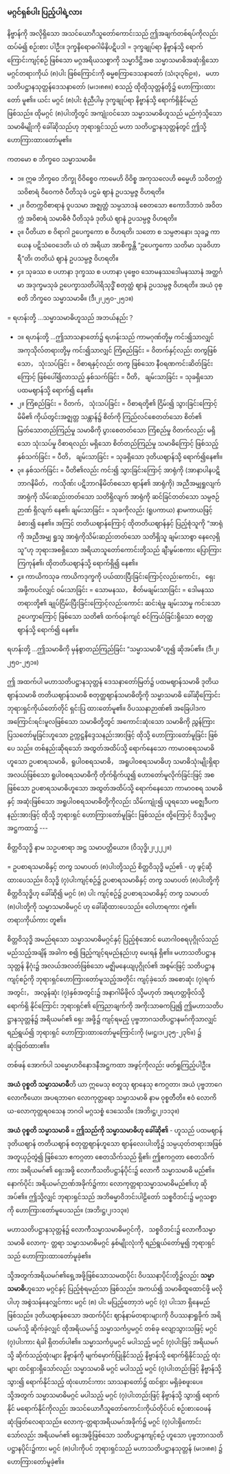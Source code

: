 ### မဂ္ဂင်ရှစ်ပါး ပြည့်ပါရဲ့လား

နိဗ္ဗာန်ကို အလိုရှိသော အသင်ယောဂီသူတော်ကောင်းသည် ဤအချက်တစ်ရပ်ကိုလည်း ထပ်မံ၍ စဉ်းစား ပါဦး။ 
ဒုက္ခနိရောဓဂါမိနိပဋိပဒါ = ဒုက္ခချုပ်ရာ နိဗ္ဗာန်သို့ ရောက်ကြောင်းကျင့်စဉ် ဖြစ်သော မဂ္ဂအရိယသစ္စာကို သမ္မာဒိဋ္ဌိအစ သမ္မာသမာဓိအဆုံးရှိသော မဂ္ဂင်တရားကိုယ် (၈)ပါး ဖြစ်ကြောင်းကို ဓမ္မစကြာဒေသနာတော် (သံ၊၃၊၃၆၉။)， မဟာသတိပဋ္ဌာနသုတ္တန်ဒေသနာတော် (မ၊၁၊၈၈။) စသည့် ထိုထိုသုတ္တန်တို့၌ ဟောကြားထားတော် မူ၏။ 
ယင်း မဂ္ဂင် (၈)ပါး စုံညီပါမှ ဒုက္ခချုပ်ရာ နိဗ္ဗာန်သို့ ရောက်ရှိနိုင်မည် ဖြစ်သည်။ 
ထိုမဂ္ဂင် (၈)ပါးတို့တွင် အကျုံးဝင်သော သမ္မာသမာဓိဟူသည် မည်ကဲ့သို့သော သမာဓိမျိုးကို ခေါ်ဆိုသည်ဟု ဘုရားရှင်သည် မဟာ သတိပဋ္ဌာနသုတ္တန်တွင် ဤသို့ ဟောကြားထားတော်မူ၏။

ကတမော စ ဘိက္ခဝေ သမ္မာသမာဓိ။

- ၁။ ဣဓ ဘိက္ခဝေ ဘိက္ခု ဝိဝိစ္စေ၀ ကာမေဟိ ဝိဝိစ္စ အကုသလေဟိ ဓမ္မေဟိ သဝိတက္ကံ သဝိစာရံ ဝိဝေကဇံ ပီတိသုခံ ပဌမံ ဈာနံ ဥပသမ္ပဇ္ဇ ဝိဟရတိ။
- ၂။ ဝိတက္ကဝိစာရာနံ ဝူပသမာ အဇ္ဈတ္တံ သမ္ပသာဒနံ စေတသော ဧကောဒိဘာဝံ အဝိတက္ကံ အဝိစာရံ သမာဓိဇံ ပီတိသုခံ ဒုတိယံ ဈာနံ ဥပသမ္ပဇ္ဇ ဝိဟရတိ။
- ၃။ ပီတိယာ စ ဝိရာဂါ ဥပေက္ခကော စ ဝိဟရတိ၊ သတော စ သမ္ပဇာနော၊ သုခဉ္စ ကာယေန ပဋိသံဝေဒေတိ၊ ယံ တံ အရိယာ အာစိက္ခန္တိ “ဥပေက္ခကော သတိမာ သုခဝိဟာရီ”တိ၊ တတိယံ ဈာနံ ဥပသမ္ပဇ္ဇ ဝိဟရတိ။
- ၄။ သုခဿ စ ပဟာနာ ဒုက္ခဿ စ ပဟာနာ ပုဗ္ဗေ၀ သောမနဿဒေါမနဿာနံ အတ္ထင်္ဂမာ အဒုက္ခမသုခံ ဥပေက္ခာသတိပါရိသုဒ္ဓိံ စတုတ္ထံ ဈာနံ ဥပသမ္ပဇ္ဇ ဝိဟရတိ။ 
အယံ ဝုစ္စတိ ဘိက္ခဝေ သမ္မာသမာဓိ။
<r>(ဒီ၊၂၊၂၅၀-၂၅၁။)</r>

= ရဟန်းတို့ ...သမ္မာသမာဓိဟူသည် အဘယ်နည်း？

- ၁။ ရဟန်းတို့ ...ဤသာသနာတော်၌ ရဟန်းသည် ကာမဂုဏ်တို့မှ ကင်း၍သာလျှင် အကုသိုလ်တရားတို့မှ ကင်း၍သာလျှင် ကြံစည်ခြင်း = ဝိတက်နှင့်လည်း တကွဖြစ်သော， သုံးသပ်ခြင်း = ဝိစာရနှင့်လည်း တကွ ဖြစ်သော နီ၀ရဏကင်းဆိတ်ခြင်းကြောင့် ဖြစ်ပေါ်၍လာသည့် နှစ်သက်ခြင်း = ပီတိ， ချမ်းသာခြင်း = သုခရှိသော ပထမဈာန်သို့ ရောက်၍ နေ၏။ 
- ၂။ ကြံစည်ခြင်း = ဝိတက်， သုံးသပ်ခြင်း = ဝိစာရတို့၏ ငြိမ်း၍ သွားခြင်းကြောင့် မိမိ၏ ကိုယ်တွင်းအဇ္ဈတ္တ သန္တာန်၌ စိတ်ကို ကြည်လင်စေတတ်သော စိတ်၏ မြတ်သောတည်ကြည်မှု သမာဓိကို ပွားစေတတ်သော ကြံစည်မှု ဝိတက်လည်း မရှိသော သုံးသပ်မှု ဝိစာရလည်း မရှိသော စိတ်တည်ကြည်မှု သမာဓိကြောင့် ဖြစ်သည့် နှစ်သက်ခြင်း = ပီတိ， ချမ်းသာခြင်း = သုခရှိသော ဒုတိယဈာန်သို့ ရောက်၍နေ၏။ 
- ၃။ နှစ်သက်ခြင်း = ပီတိ၏လည်း ကင်း၍ သွားခြင်းကြောင့် အာရုံကို (အာနာပါနပဋိဘာဂနိမိတ်， ကသိုဏ်း ပဋိဘာဂနိမိတ်စသော ဈာန်၏ အာရုံကို) အညီအမျှရှုလျက် အာရုံကို သိမ်းဆည်းတတ်သော သတိရှိလျက် အာရုံကို ဆင်ခြင်တတ်သော သမ္ပဇဉ်ဉာဏ် ရှိလျက် နေ၏၊ ချမ်းသာခြင်း = သုခကိုလည်း (ရူပကာယ) နာမကာယဖြင့် ခံစား၍ နေ၏။ 
အကြင် တတိယဈာန်ကြောင့် ထိုတတိယဈာန်နှင့် ပြည့်စုံသူကို “အာရုံကို အညီအမျှ ရှုသူ အာရုံကိုသိမ်းဆည်းတတ်သော သတိရှိသူ ချမ်းသာစွာ နေလေ့ရှိသူ”ဟု ဘုရားအစရှိသော အရိယာသူတော်ကောင်းတို့သည် ချီးမွမ်းစကား ပြောကြားကြကုန်၏၊ ထိုတတိယဈာန်သို့ ရောက်ရှိ၍ နေ၏။ 
- ၄။ ကာယိကသုခ ကာယိကဒုက္ခကို ပယ်ထားပြီးခြင်းကြောင့်လည်းကောင်း， ရှေးအဖို့ကပင်လျှင် ဝမ်းသာခြင်း = သောမနဿ， စိတ်မချမ်းသာခြင်း = ဒေါမနဿ တရားတို့၏ ချုပ်ငြိမ်းပြီးခြင်းကြောင့်လည်းကောင်း ဆင်းရဲမှု ချမ်းသာမှု ကင်းသော ဥပေက္ခာကြောင့် ဖြစ်သော သတိ၏ ထက်ဝန်းကျင် စင်ကြယ်ခြင်းရှိသော စတုတ္ထဈာန်သို့ ရောက်၍ နေ၏။

ရဟန်းတို့ ...ဤသမာဓိကို မှန်စွာတည်ကြည်ခြင်း “သမ္မာသမာဓိ”ဟူ၍ ဆိုအပ်၏။ (ဒီ၊၂၊၂၅၀-၂၅၁။)

ဤ အထက်ပါ မဟာသတိပဋ္ဌာနသုတ္တန် ဒေသနာတော်မြတ်၌ ပထမဈာန်သမာဓိ ဒုတိယဈာန်သမာဓိ တတိယဈာန်သမာဓိ စတုတ္ထဈာန်သမာဓိတို့ကို သမ္မာသမာဓိ ခေါ်ဆိုကြောင်း ဘုရားရှင်ကိုယ်တော်တိုင် ရှင်းပြ ထားတော်မူ၏။ 
ဝိပဿနာဉာဏ်၏ အခြေပါဒက အကြောင်းရင်းမူလဖြစ်သော သမာဓိတို့တွင် အကောင်းဆုံးသော သမာဓိကို ညွှန်ကြားပြသတော်မူခြင်းဟူသော ဥက္ကဋ္ဌနိဒ္ဒေသနည်းအားဖြင့် ထိုသို့ ဟောကြားတော်မူခြင်း ဖြစ်ပေ သည်။ 
တစ်နည်းဆိုရသော် အထွတ်အထိပ်သို့ ရောက်နေသော ကာမာ၀စရသမာဓိဟူသော ဥပစာရသမာဓိ，ရူပါ၀စရသမာဓိ， အရူပါ၀စရသမာဓိဟု သမာဓိသုံးမျိုးရှိရာ အလယ်ဖြစ်သော ရူပါ၀စရသမာဓိကို တိုက်ရိုက်ယူ၍ ဟောတော်မူလိုက်ခြင်းဖြင့် အစဖြစ်သော ဥပစာရသမာဓိဟူသော အထွတ်အထိပ်သို့ ရောက်နေသော ကာမာ၀စရ သမာဓိနှင့် အဆုံးဖြစ်သော အရူပါ၀စရသမာဓိတို့ကိုလည်း သိမ်းကျုံး၍ ယူရသော မဇ္ဈေဒီပကနည်းအားဖြင့် ထိုသို့ ဘုရားရှင် ဟောကြားတော်မူခြင်း ဖြစ်သည်။ 
ထို့ကြောင့် ဝိသုဒ္ဓိမဂ္ဂအဋ္ဌကထာ၌ ---

စိတ္တဝိသုဒ္ဓိ နာမ သဥပစာရာ အဋ္ဌ သမာပတ္တိယော။ (ဝိသုဒ္ဓိ၊၂၊၂၂၂။)

= ဥပစာရသမာဓိနှင့် တကွ သမာပတ် (၈)ပါးတို့သည် စိတ္တဝိသုဒ္ဓိ မည်၏ - ဟု ဖွင့်ဆိုထားပေသည်။ 
ဝိသုဒ္ဓိ (၇)ပါးကျင့်စဉ်၌ ဥပစာရသမာဓိနှင့် တကွ သမာပတ် (၈)ပါးတို့ကို စိတ္တဝိသုဒ္ဓိဟု ခေါ်ဆို၍ မဂ္ဂင် (၈) ပါး ကျင့်စဉ်၌ ဥပစာရသမာဓိနှင့် တကွ သမာပတ် (၈)ပါးတို့ကို သမ္မာသမာဓိမဂ္ဂင် ဟု ခေါ်ဆိုထားပေသည်။ 
ဝေါဟာရကား ကွဲ၏၊ တရားကိုယ်ကား တူ၏။

စိတ္တဝိသုဒ္ဓိ အမည်ရသော သမ္မာသမာဓိမဂ္ဂင်နှင့် ပြည့်စုံအောင် ယောဂါ၀စရပုဂ္ဂိုလ်သည် မည်သည့်အချိန် အခါက စ၍ ဖြည့်ကျင့်ရမည်နည်းဟု မေးရန် ရှိ၏။ 
မဟာသတိပဋ္ဌာနသုတ္တန် နိဂုံး၌ အလယ်အလတ်ဖြစ်သော မဇ္ဈိမနေယျပုဂ္ဂိုလ်၏ အစွမ်းဖြင့် သတိပဋ္ဌာနကျင့်စဉ်ကို ဘုရားရှင်ဟောကြားတော်မူသည့်အတိုင်း ကျင့်ခဲ့သော် အစောဆုံး (၇)ရက်အတွင်း， အလွန်ဆုံး (၇)နှစ်အတွင်း၌ အနာဂါမိဖိုလ် သို့မဟုတ် အရဟတ္တဖိုလ်သို့ ရောက်ရှိ နိုင်ကြောင်း ဘုရားရှင်၏ ကြေညာချက်ကို အကိုးသာဓကပြု၍ ဤမဟာသတိပဋ္ဌာနသုတ္တန်၌ အရိယမဂ်၏ ရှေး အဖို့၌ ကျင့်ရမည့် ပုဗ္ဗဘာဂသတိပဋ္ဌာနမဂ်ကိုသာလျှင် ရည်ရွယ်၍ ဘုရားရှင် ဟောကြားထားတော်မူကြောင်းကို (မ၊ဋ္ဌ၊၁၊၂၃၅-၂၃၆။) ၌ ဆုံးဖြတ်ထား၏။

တစ်ဖန် အောက်ပါ သမ္မောဟဝိနောဒနီအဋ္ဌကထာ အဖွင့်ကိုလည်း ဖတ်ရှုကြည့်ပါဦး။

**အယံ ဝုစ္စတိ သမ္မာသမာဓီ**တိ ယာ ဣမေသု စတူသု ဈာနေသု ဧကဂ္ဂတာ၊ အယံ ပုဗ္ဗဘာဂေ လောကီယော၊ အပရဘာဂေ လောကုတ္တရော သမ္မာသမာဓိ နာမ ဝုစ္စတီတိ။ 
ဧဝံ လောကိယ-လောကုတ္တရ၀သေန ဘဂဝါ မဂ္ဂသစ္စံ ဒေသေသိ။ (အဘိ၊ဋ္ဌ၊၂၊၁၁၃။)

**အယံ ဝုစ္စတိ သမ္မာသမာဓိ = ဤသည်ကို သမ္မာသမာဓိဟု ခေါ်ဆို၏** - ဟူသည် ပထမဈာန် ဒုတိယဈာန် တတိယဈာန် စတုတ္ထဈာန်ဟူသော ဈာန်လေးပါးတို့၌ သမ္ပယုတ်တရားအဖြစ် အတူယှဉ်တွဲ၍ ဖြစ်သော ဧကဂ္ဂတာ စေတသိက်သည် ရှိ၏၊ ဤဧကဂ္ဂတာ စေတသိက်ကား အရိယမဂ်၏ ရှေးအဖို့ လောကီသတိပဋ္ဌာန်ပိုင်း၌ လောကီ သမ္မာသမာဓိ မည်၏။ 
နောက်ပိုင်း အရိယမဂ်ဉာဏ်အခိုက်၌ကား လောကုတ္တရာသမ္မာသမာဓိမည်၏ဟု ဆိုအပ်၏။ 
ဤသို့လျှင် ဘုရားရှင်သည် အဘိဓမ္မာဝိဘင်းပါဠိတော် သစ္စဝိဘင်း၌ မဂ္ဂသစ္စာကို ဟောကြားတော်မူပေသည်။ 
<r>(အဘိ၊ဋ္ဌ၊၂၊၁၁၃။)</r>

မဟာသတိပဋ္ဌာနသုတ္တန်၌ လောကီသမ္မာသမာဓိမဂ္ဂင်ကို， သစ္စဝိဘင်း၌ လောကီသမ္မာသမာဓိ လောကု- တ္တရာ သမ္မာသမာဓိမဂ္ဂင် နှစ်မျိုးလုံးကို ရည်ရွယ်တော်မူ၍ ဘုရားရှင်သည် ဟောကြားထားတော်မူခဲ့၏။

သို့အတွက်အရိယမဂ်၏ရှေ့အဖို့ဖြစ်သောသမထပိုင်း ဝိပဿနာပိုင်းတို့၌လည်း **သမ္မာသမာဓိ**ဟူသော မဂ္ဂင်နှင့် ပြည့်စုံရမည်သာ ဖြစ်သည်။ 
အကယ်၍ သမာဓိထူထောင်ဖို့ မလိုပါဟု အစွဲသန်နေလျှင်ကား မဂ္ဂင် (၈) ပါး မပြည့်တော့ဘဲ မဂ္ဂင် (၇) ပါးသာ ရှိနေမည် ဖြစ်သည်။ 
ဒုတိယဈာန်စသော အထက်ပိုင်း ဈာန်နာမ်တရားများကို ဝိပဿနာရှုခိုက် အရိယမဂ်သို့ ဆိုက်ခဲ့လျှင် ထိုအရိယမဂ်၌ သမ္မာသင်္ကပ္ပမဂ္ဂင် တစ်ခု လျော့သွားသဖြင့် မဂ္ဂင် (၇)ပါးကား ရံခါ ရှိတတ်ပါ၏။ 
သမ္မာသင်္ကပ္ပမဂ္ဂင် မပါသည့် မဂ္ဂင် (၇)ပါးဖြင့် အရိယမဂ်သို့ ဆိုက်သည့်ထုံးများ နိဗ္ဗာန်ကို မျက်မှောက်ပြုနိုင်သည့် နိဗ္ဗာန်သို့ ရောက်ရှိနိုင်သည့် ထုံးများ ထင်ရှားရှိသော်လည်း သမ္မာသမာဓိ မဂ္ဂင် မပါသည့် မဂ္ဂင် (၇)ပါးတည်းဖြင့် နိဗ္ဗာန်သို့ သွား၍ ရောက်နိုင်သည့် ထုံးဟောင်းကား သာသနာတော်၌ ထင်ရှား မရှိခဲ့စဖူးပေ။ 
သို့အတွက် သမ္မာသမာဓိမဂ္ဂင် မပါသည့် မဂ္ဂင် (၇)ပါးတည်းဖြင့် နိဗ္ဗာန်သို့ သွား၍ ရောက်နိုင် မရောက်နိုင်ကိုလည်း အသင်ယောဂီသူတော်ကောင်းကိုယ်တိုင်ပင် စဉ်းစားဝေဖန် ဆုံးဖြတ်လေရာသည်။ 
လောကု-တ္တရာအရိယမဂ်အခိုက်၌ မဂ္ဂင် (၇)ပါးရှိကောင်းသော်လည်း အရိယမဂ်၏ ရှေးအဖို့ဖြစ်သော သတိပဋ္ဌာနကျင့်စဉ် ဟူသော ပုဗ္ဗဘာဂသတိပဋ္ဌာနပိုင်း၌ကား မဂ္ဂင် (၈)ပါးကိုပင် ဘုရားရှင်သည် မဟာသတိပဋ္ဌာနသုတ္တန် (မ၊၁၊၈၈) ၌ ဟောကြားတော်မူခဲ့၏။